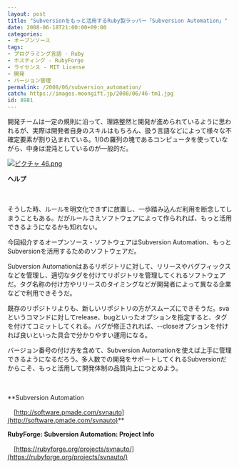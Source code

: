 ```yaml
---
layout: post
title: "Subversionをもっと活用するRuby製ラッパー「Subversion Automation」"
date: 2008-06-18T21:00:00+09:00
categories:
- オープンソース
tags: 
- プログラミング言語 - Ruby
- ホスティング - RubyForge
- ライセンス - MIT License
- 開発
- バージョン管理
permalink: /2008/06/subversion_automation/
catch: https://images.moongift.jp/2008/06/46-tm1.jpg
id: 8981
---
```

開発チームは一定の規則に沿って、理路整然と開発が進められているように思われるが、実際は開発者自身のスキルはもちろん、扱う言語などによって様々な不確定要素が割り込まれている。1/0の羅列の塊であるコンピュータを使っていながら、中身は混沌としているのが一般的だ。

  

[![ピクチャ 46.png](https://images.moongift.jp/2008/06/46-tm1.jpg)](https://images.moongift.jp/2008/06/461.jpg)  
  
**ヘルプ**

  

　

  

そうした時、ルールを明文化できずに放置し、一歩踏み込んだ利用を断念してしまうこともある。だがルールさえソフトウェアによって作られれば、もっと活用できるようになるかも知れない。

  

今回紹介するオープンソース・ソフトウェアはSubversion Automation、もっとSubversionを活用するためのソフトウェアだ。

  
  
<!--more-->  

Subversion Automationはあるリポジトリに対して、リリースやバグフィックスなどを管理し、適切なタグを付けてリポジトリを管理してくれるソフトウェアだ。タグ名称の付け方やリリースのタイミングなどが開発者によって異なる企業などで利用できそうだ。

  

既存のリポジトリよりも、新しいリポジトリの方がスムーズにできそうだ。svaというコマンドに対してrelease、bugといったオプションを指定すると、タグを付けてコミットしてくれる。バグが修正されれば、--closeオプションを付ければ良いといった具合で分かりやすい運用になる。

  

バージョン番号の付け方を含めて、Subversion Automationを使えば上手に管理できるようになるだろう。多人数での開発をサポートしてくれるSubversionだからこそ、もっと活用して開発体制の品質向上につとめよう。

  

　

  

**Subversion Automation  
  
　[http://software.pmade.com/svnauto](http://software.pmade.com/svnauto)**

  

**RubyForge: Subversion Automation: Project Info**  
  
　[https://rubyforge.org/projects/svnauto/](https://rubyforge.org/projects/svnauto/)

  
